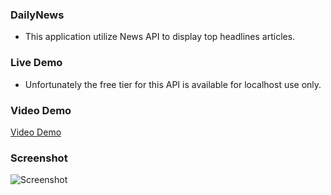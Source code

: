### DailyNews

- This application utilize News API to display top headlines articles.

### Live Demo

- Unfortunately the free tier for this API is available for localhost use only.

### Video Demo
[Video Demo](https://www.youtube.com/watch?v=pVBFykvvu1w)


### Screenshot
![Screenshot](./src/assets/landingPage.png)
